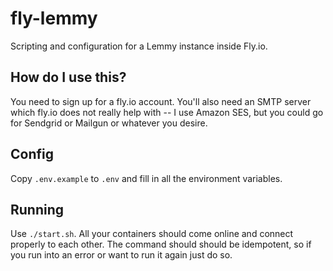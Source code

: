 # fly-lemmy

Scripting and configuration for a Lemmy instance inside Fly.io.

## How do I use this?

You need to sign up for a fly.io account. You'll also need an SMTP server
which fly.io does not really help with -- I use Amazon SES, but you
could go for Sendgrid or Mailgun or whatever you desire.

## Config

Copy `.env.example` to `.env` and fill in all the environment variables.

## Running

Use `./start.sh`. All your containers should come online and connect
properly to each other. The command should should be idempotent, so if you run
into an error or want to run it again just do so.
